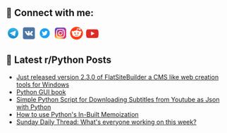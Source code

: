 ## 🔎 Connect with me:
[<img src="https://github.com/bullbesh/bullbesh/blob/main/images/Telegram.png" width="32" height="32" />](https://t.me/bullbesh)
[<img src="https://github.com/bullbesh/bullbesh/blob/main/images/VK.png" width="32" height="32" />](https://vk.com/bullbesh)
[<img src="https://github.com/bullbesh/bullbesh/blob/main/images/Twitter.png" width="32" height="32" />](https://twitter.com/bullbesh1)
[<img src="https://github.com/bullbesh/bullbesh/blob/main/images/Instagram.png" width="32" height="32" />](https://www.instagram.com/bullbesh)
[<img src="https://github.com/bullbesh/bullbesh/blob/main/images/Reddit.png" width="32" height="32" />](https://www.reddit.com/user/bullbesh)
[<img src="https://github.com/bullbesh/bullbesh/blob/main/images/YouTube.png" width="32" height="32" />](https://www.youtube.com/channel/UCtfjRs6uzgq5mfm8S06WTcg)

## 📕 Latest r/Python Posts
<!-- BLOG-POST-LIST:START -->
- [Just released version 2.3.0 of FlatSiteBuilder a CMS like web creation tools for Windows](https://www.reddit.com/r/Python/comments/10i9cdn/just_released_version_230_of_flatsitebuilder_a/)
- [Python GUI book](https://www.reddit.com/r/Python/comments/10i948d/python_gui_book/)
- [Simple Python Script for Downloading Subtitles from Youtube as Json with Python](https://www.reddit.com/r/Python/comments/10i8bcn/simple_python_script_for_downloading_subtitles/)
- [How to use Python&#39;s In-Built Memoization](https://www.reddit.com/r/Python/comments/10i6riv/how_to_use_pythons_inbuilt_memoization/)
- [Sunday Daily Thread: What&#39;s everyone working on this week?](https://www.reddit.com/r/Python/comments/10i5ly7/sunday_daily_thread_whats_everyone_working_on/)
<!-- BLOG-POST-LIST:END -->
